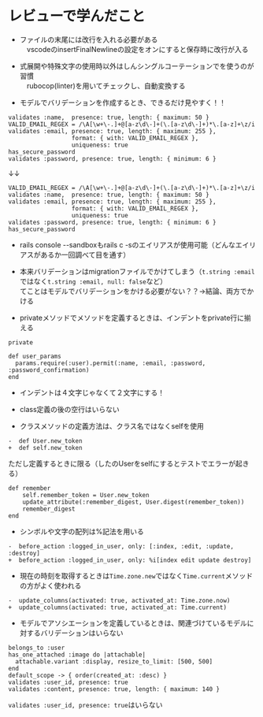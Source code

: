 # レビューで学んだこと

* ファイルの末尾には改行を入れる必要がある  
　vscodeのinsertFinalNewlineの設定をオンにすると保存時に改行が入る

* 式展開や特殊文字の使用時以外はしんシングルコーテーションでを使うのが習慣  
　rubocop(linter)を用いてチェックし、自動変換する

* モデルでバリデーションを作成するとき、できるだけ見やすく！！  
```
validates :name,  presence: true, length: { maximum: 50 }
VALID_EMAIL_REGEX = /\A[\w+\-.]+@[a-z\d\-]+(\.[a-z\d\-]+)*\.[a-z]+\z/i
validates :email, presence: true, length: { maximum: 255 },
                  format: { with: VALID_EMAIL_REGEX },
                  uniqueness: true
has_secure_password
validates :password, presence: true, length: { minimum: 6 }
```
↓↓  
```
VALID_EMAIL_REGEX = /\A[\w+\-.]+@[a-z\d\-]+(\.[a-z\d\-]+)*\.[a-z]+\z/i
validates :name,  presence: true, length: { maximum: 50 }
validates :email, presence: true, length: { maximum: 255 },
                  format: { with: VALID_EMAIL_REGEX },
                  uniqueness: true
validates :password, presence: true, length: { minimum: 6 }
has_secure_password
```

* rails console --sandboxもrails c -sのエイリアスが使用可能（どんなエイリアスがあるか一回調べて目を通す）  

* 本来バリデーションはmigrationファイルでかけてしまう（`t.string :email`ではなく`t.string :email, null: false`など）  
てことはモデルでバリデーションをかける必要がない？？→結論、両方でかける  

* privateメソッドでメソッドを定義するときは、インデントをprivate行に揃える   
```
private

def user_params
  params.require(:user).permit(:name, :email, :password, :password_confirmation)
end
```

* インデントは４文字じゃなくて２文字にする！  

* class定義の後の空行はいらない  

* クラスメソッドの定義方法は、クラス名ではなくselfを使用  
```
-  def User.new_token
+  def self.new_token
```
ただし定義するときに限る（したのUserをselfにするとテストでエラーが起きる）  
```
def remember
    self.remember_token = User.new_token
    update_attribute(:remember_digest, User.digest(remember_token))
    remember_digest
end
```

* シンボルや文字の配列は%記法を用いる  
```
-  before_action :logged_in_user, only: [:index, :edit, :update, :destroy]
+  before_action :logged_in_user, only: %i[index edit update destroy]
```

* 現在の時刻を取得するときは`Time.zone.new`ではなく`Time.current`メソッドの方がよく使われる  
```
-  update_columns(activated: true, activated_at: Time.zone.now)
+  update_columns(activated: true, activated_at: Time.current)
```

* モデルでアソシエーションを定義しているときは、関連づけているモデルに対するバリデーションはいらない  
```
belongs_to :user
has_one_attached :image do |attachable|
  attachable.variant :display, resize_to_limit: [500, 500]
end
default_scope -> { order(created_at: :desc) }
validates :user_id, presence: true
validates :content, presence: true, length: { maximum: 140 }
```
`validates :user_id, presence: true`はいらない  
